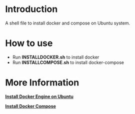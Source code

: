 # Introduction
A shell file to install docker and compose on Ubuntu system. 

# How to use
- Run **INSTALLDOCKER.sh** to install docker
- Run **INSTALLCOMPOSE.sh** to install docker-compose

# More Information
[**Install Docker Engine on Ubuntu**](https://docs.docker.com/engine/install/ubuntu/)

[**Install Docker Compose**](https://docs.docker.com/compose/install/)

